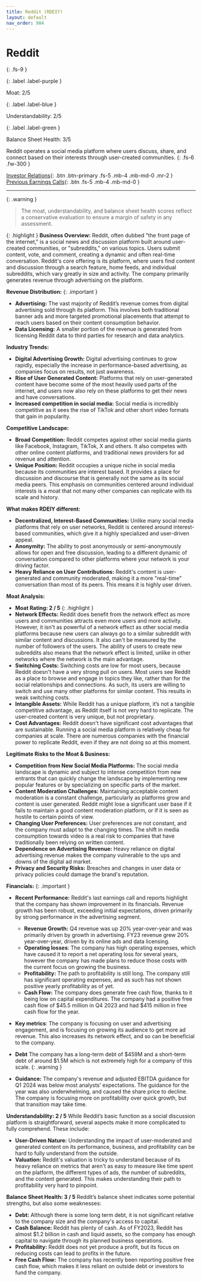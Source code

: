 ```yaml
---
title: Reddit (RDEIY)
layout: default
nav_order: 984
---
```


# Reddit
{: .fs-9 }

{: .label .label-purple }

Moat: 2/5

{: .label .label-blue }

Understandability: 2/5

{: .label .label-green }

Balance Sheet Health: 3/5

Reddit operates a social media platform where users discuss, share, and connect based on their interests through user-created communities.
{: .fs-6 .fw-300 }

[Investor Relations](https://www.google.com/search?q=RDEIY+investor+relations){: .btn .btn-primary .fs-5 .mb-4 .mb-md-0 .mr-2 }
[Previous Earnings Calls](https://discountingcashflows.com/company/RDEIY/transcripts/){: .btn .fs-5 .mb-4 .mb-md-0 }

---

{: .warning }
>The moat, understandability, and balance sheet health scores reflect a conservative evaluation to ensure a margin of safety in any assessment.



{: .highlight }
**Business Overview:**
Reddit, often dubbed "the front page of the internet," is a social news and discussion platform built around user-created communities, or "subreddits," on various topics. Users submit content, vote, and comment, creating a dynamic and often real-time conversation. Reddit's core offering is its platform, where users find content and discussion through a search feature, home feeds, and individual subreddits, which vary greatly in size and activity. The company primarily generates revenue through advertising on the platform. 

**Revenue Distribution:**
{: .important }
*   **Advertising:** The vast majority of Reddit’s revenue comes from digital advertising sold through its platform. This involves both traditional banner ads and more targeted promotional placements that attempt to reach users based on their content consumption behavior.
 *   **Data Licensing:** A smaller portion of the revenue is generated from licensing Reddit data to third parties for research and data analytics.

**Industry Trends:**
*   **Digital Advertising Growth:** Digital advertising continues to grow rapidly, especially the increase in performance-based advertising, as companies focus on results, not just awareness.
*   **Rise of User Generated Content:** Platforms that rely on user-generated content have become some of the most heavily used parts of the internet, and users now also rely on these platforms to get their news and have conversations. 
*   **Increased competition in social media:** Social media is incredibly competitive as it sees the rise of TikTok and other short video formats that gain in popularity.

**Competitive Landscape:**
*   **Broad Competition:** Reddit competes against other social media giants like Facebook, Instagram, TikTok, X and others. It also competes with other online content platforms, and traditional news providers for ad revenue and attention.
*   **Unique Position:** Reddit occupies a unique niche in social media because its communities are interest based. It provides a place for discussion and discourse that is generally not the same as its social media peers. This emphasis on communities centered around individual interests is a moat that not many other companies can replicate with its scale and history.

**What makes RDEIY different:**
*   **Decentralized, Interest-Based Communities:** Unlike many social media platforms that rely on user networks, Reddit is centered around interest-based communities, which give it a highly specialized and user-driven appeal.
*   **Anonymity:** The ability to post anonymously or semi-anonymously allows for open and free discussion, leading to a different dynamic of conversation compared to other platforms where your network is your driving factor.
*   **Heavy Reliance on User Contributions:** Reddit's content is user-generated and community moderated, making it a more "real-time" conversation than most of its peers. This means it is highly user driven. 

**Moat Analysis:**

*   **Moat Rating: 2 / 5**
{: .highlight }
*   **Network Effects:** Reddit does benefit from the network effect as more users and communities attracts even more users and more activity. However, it isn't as powerful of a network effect as other social media platforms because new users can always go to a similar subreddit with similar content and discussions. It also can't be measured by the number of followers of the users. The ability of users to create new subreddits also means that the network effect is limited, unlike in other networks where the network is the main advantage.
  *   **Switching Costs:** Switching costs are low for most users, because Reddit doesn't have a very strong pull on users. Most users see Reddit as a place to browse and engage in topics they like, rather than for the social relationships and connections. As such, its users are willing to switch and use many other platforms for similar content. This results in weak switching costs. 
 *  **Intangible Assets:** While Reddit has a unique platform, it’s not a tangible competitive advantage, as Reddit itself is not very hard to replicate. The user-created content is very unique, but not proprietary. 
   *   **Cost Advantages:** Reddit doesn't have significant cost advantages that are sustainable. Running a social media platform is relatively cheap for companies at scale. There are numerous companies with the financial power to replicate Reddit, even if they are not doing so at this moment. 

**Legitimate Risks to the Moat & Business:**

*   **Competition from New Social Media Platforms:** The social media landscape is dynamic and subject to intense competition from new entrants that can quickly change the landscape by implementing new popular features or by specializing on specific parts of the market.
*   **Content Moderation Challenges:** Maintaining acceptable content moderation is a constant challenge, particularly as platforms grow and content is user generated. Reddit might lose a significant user base if it fails to maintain a good content moderation platform, or if it is seen as hostile to certain points of view. 
*   **Changing User Preferences:** User preferences are not constant, and the company must adapt to the changing times. The shift in media consumption towards video is a real risk to companies that have traditionally been relying on written content.
*   **Dependence on Advertising Revenue:** Heavy reliance on digital advertising revenue makes the company vulnerable to the ups and downs of the digital ad market. 
*   **Privacy and Security Risks:** Breaches and changes in user data or privacy policies could damage the brand's reputation.

**Financials:**
{: .important }
*  **Recent Performance:** Reddit's last earnings call and reports highlight that the company has shown improvement in its financials. Revenue growth has been robust, exceeding initial expectations, driven primarily by strong performance in the advertising segment.
    *  **Revenue Growth:** Q4 revenue was up 20% year-over-year and was primarily driven by growth in advertising. FY23 revenue grew 20% year-over-year, driven by its online ads and data licensing.
   *  **Operating losses**: The company has high operating expenses, which have caused it to report a net operating loss for several years, however the company has made plans to reduce those costs with the current focus on growing the business.
   *   **Profitability:** The path to profitability is still long. The company still has significant operating expenses, and as such has not shown positive yearly profitability as of yet. 
    *   **Cash Flow:** The company does generate free cash flow, thanks to it being low on capital expenditures. The company had a positive free cash flow of $45.5 million in Q4 2023 and had $415 million in free cash flow for the year.

 *   **Key metrics**: The company is focusing on user and advertising engagement, and is focusing on growing its audience to get more ad revenue. This also increases its network effect, and so can be beneficial to the company.
  *  **Debt** The company has a long-term debt of $459M and a short-term debt of around $1.5M which is not extremely high for a company of this scale.
{: .warning }
*   **Guidance:** The company's revenue and adjusted EBITDA guidance for Q1 2024 was below most analysts’ expectations. The guidance for the year was also underwhelming, and caused the share price to decline. The company is focusing more on profitability over quick growth, but that transition may take time.

**Understandability: 2 / 5**
While Reddit’s basic function as a social discussion platform is straightforward, several aspects make it more complicated to fully comprehend. These include:
*   **User-Driven Nature:** Understanding the impact of user-moderated and generated content on its performance, business, and profitability can be hard to fully understand from the outside. 
*   **Valuation:** Reddit's valuation is tricky to understand because of its heavy reliance on metrics that aren't as easy to measure like time spent on the platform, the different types of ads, the number of subreddits, and the content generated. This makes understanding their path to profitability very hard to pinpoint. 

**Balance Sheet Health: 3 / 5**
Reddit’s balance sheet indicates some potential strengths, but also some weaknesses:
  *   **Debt:** Although there is some long term debt, it is not significant relative to the company size and the company's access to capital.
  *    **Cash Balance:** Reddit has plenty of cash. As of FY2023, Reddit has almost $1.2 billion in cash and liquid assets, so the company has enough capital to navigate through its planned business operations.
   *   **Profitability:** Reddit does not yet produce a profit, but its focus on reducing costs can lead to profits in the future.
   *  **Free Cash Flow:** The company has recently been reporting positive free cash flow, which makes it less reliant on outside debt or investors to fund the company.
 

